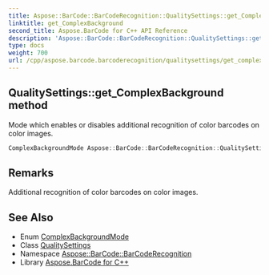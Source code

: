 ```yaml
---
title: Aspose::BarCode::BarCodeRecognition::QualitySettings::get_ComplexBackground method
linktitle: get_ComplexBackground
second_title: Aspose.BarCode for C++ API Reference
description: 'Aspose::BarCode::BarCodeRecognition::QualitySettings::get_ComplexBackground method. Mode which enables or disables additional recognition of color barcodes on color images in C++.'
type: docs
weight: 700
url: /cpp/aspose.barcode.barcoderecognition/qualitysettings/get_complexbackground/
---
```

## QualitySettings::get_ComplexBackground method


Mode which enables or disables additional recognition of color barcodes on color images.

```cpp
ComplexBackgroundMode Aspose::BarCode::BarCodeRecognition::QualitySettings::get_ComplexBackground() const
```

## Remarks


Additional recognition of color barcodes on color images. 



## See Also

* Enum [ComplexBackgroundMode](../../complexbackgroundmode/)
* Class [QualitySettings](../)
* Namespace [Aspose::BarCode::BarCodeRecognition](../../)
* Library [Aspose.BarCode for C++](../../../)
